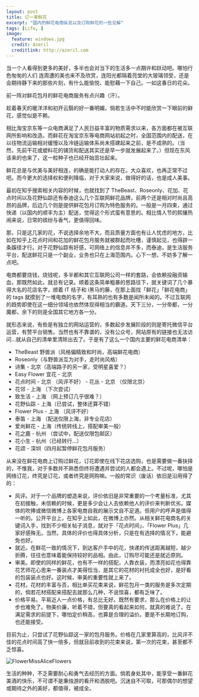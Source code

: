 ```yaml
---
layout: post
title: 订一束鲜花
excerpt: "国内的鲜花电商纵览以及订购鲜花的一些见解"
tags: [Life, ]
image:
  feature: windows.jpg
  credit: Azeril
  creditlink: http://azeril.com
---
```



当一个人看得到更多的美好，多半也会对当下的生活多一点期许和跃动吧。哪怕行色匆匆的人们 连周遭的美也来不及欣赏，连阳光都隔着亮堂的大玻璃领受，还是会期待静下来的那些片刻，有什么能愉悦、能慰藉一下自己。一如这春日的花朵。

前一阵对鲜花包月的鲜花电商服务有点兴趣（汗）。

趁着春天的暖洋洋和初开云翳的好一番明媚，倘若生活中不时能欣赏一下眼前的鲜花，感觉似是不赖。

相比淘宝京东等一众电商满足了人民日益丰富的物质需求以来，各方面都在被互联网所影响和改造。而鲜花在淘宝京东等电商网站初起之时，全国范围内的配送，在以往物流运输相对缓慢以及冷链运输体系尚未搭建起来之前，是不成熟的。（当然，先前干花或塑料花的铺货和配送其实还是早一步就发展起来了。）但现在东风该来的也来了，这一粒种子也已经开始茁壮起来。

鲜花总是与优美与美好相连，的确是能打动人的存在。大众喜欢，也再正常不过吧。而今更大的选择权和便利降临，对于大家来说，做得好的话，也是成人美事。

最初在知乎搜索相关内容的时候，也就找到了 TheBeast、Roseonly、花加、花点时间以及花野仙踪还有泰迪这么几个互联网鲜花品牌，前两个还是相对时尚且高昂的品牌，后边几个则是提供鲜花包月订购为特色服务的。一般是一月四束，通过快递（以国内的顺丰为主）配送，觉得这个形式蛮有意思的。相比情人节的熙攘热闹来说，日常的缤纷与香气，更值得回味。

那，只是这几家的花，不说选择余地不大，而且质量方面也有让人忧虑的地方，比如在知乎上花点时间和花加的鲜花包月服务就被群起而吐槽，谨慎起见，也得辟一条蹊径才行。对于花野仙踪有好感，可网络上的信息并不多，而泰迪，是生活服务平台，配送鲜花只是一个副业，业务也只在上海范围内。心下一想，不妨多了解一点吧。

电商都要烧钱，烧钱呢，多半都和其它互联网公司一样的套路，会依赖投融资输血，那既然如此，就总有记录。顺着这条简单粗暴的思路往下，就关键词了几个暴得大名的花店名字，顺着 IT 桔子和 i黑马的藤，在那上面找「鲜花」「鲜花电商」的 tags 就摸到了一堆电商的名字，有耳熟的也有多数是闻所未闻的。不过互联网的趋势即使在这一细分领域也依然体现得相当的霸道。天下三分，一分帝都，一分魔都，余下的则是全国其它地方各一分。

就形态来说，有些是有独立的网站运营的，多数起步发展阶段的则是寄托微信平台运营，有赞平台销售。当然也有不靠谱的，没有公众号，网站原有的链接也无法访问...就从自己的清单里清除出去了。于是有了这么一个国内主要的鲜花电商清单：

- TheBeast 野兽派（风格偏精致和时尚，高端鲜花电商）
- Roseonly（与野兽派互为对手，走时尚风格）
- 诗集 - 北京（高端路子的另一家，受明星喜爱？） 
- Easy Flower 宜花 - 北京
- 花点时间 - 北京 （风评不好） - 花丛 - 北京 （仅限北京）
- 花邻 - 上海 （下次尝试）
- 致生活 - 上海 （网上预订几乎很难？）
- 花野仙踪 - 上海（已尝试，整体还算不错）
- Flower Plus - 上海 （风评不好）
- 泰笛 - 上海 （配送仅限上海，非专业花店）
- 爱尚鲜花 - 上海（传统转线上，搭配审美一般）
- 花之鹿 - 杭州 （尝试中，配送仅限包邮区）
- 花小生 - 杭州（已经转行...）
- 花颂 - 深圳（四月起暂停鲜花包月服务）

从来没在鲜花电商上订购过鲜花，订花即使在线下花店选购，也是需要做一番抉择的，不惟我，对于多数并不熟悉但终将遭遇并尝试的人都会遇上。不过呢，哪怕是网络订花，终究是订花，或者终究是网购嘛。一般的常识（废话）依旧是沿用得了的：

- 风评。对于一个品牌的塑造来说，评价依旧是非常重要的一个考量标准，尤其在初接触，未信赖的时候，更是多少会让人去依赖他人的评价来判断优劣。媒体的吹捧或微信微博上各家电商自我的展示文自不足道。但用户的呼声是值得一听的。公开平台上，在知乎上如此，在微博上亦然。从相关鲜花电商名的关键词入手，找到不少相关帖子消息，就对于「花点时间」、「Flower Plus」几家好感殊无。当然，具体的评价也得具体分析，只是在有选择的情况下，能避免也好。
- 就近。在鲜花一致的情况下，到达客户手中的花，快递的传送距离越短，越少折腾，往往也意味着能保持较好的品相。由此，订购尽可能还是就近原则。
- 审美。即使的同样的鲜花，也有不一样的搭配，人靠衣装，而漂亮如花也得靠花艺师花心思来一番装点才美得恰当，是其它的花材的衬托成全也好，是好看的包装装点也好。这时候，审美的重要性就上来了。
- 花材。花材的丰富与否，相比单买花束来说，鲜花包月一类的服务是多次定期的，倘若花材搭配来搭配去就那么几种，不说惊喜，都有乏味了。
- 价格平易。平易近人一点价格，有总比无好。既然有要求，那么在价格上的让步也难免了。物美价廉，听着不错，但要真的看起来如何，就真的难说了。在满足需求的前提下，哪怕定价稍高，也算是合理的溢价。要是不长期地订购，也还能接受。

目前为止，只尝试了花野仙踪这一家的包月服务。价格在几家里算高的，比风评不佳的花点时间高了快一倍多，但就目前收到的花束来说，第一次的花束，甚至都不乏惊喜。

![FlowerMissAliceFlowers](http://dreamofbook.qiniudn.com/FlowerMissAliceFlowers0328.jpg)

生活的种种，不乏需要耐心和勇气去经历的方面。倘若身处其中，能享受一番鲜花美酒的快乐，不可谓不是秉烛游的看开和洒脱吧。沉迷自不可取，可那偶尔的想望或期待之外的美好，都值得，被成全。

